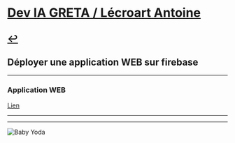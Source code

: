 # [Dev IA GRETA / Lécroart Antoine](https://github.com/Dev-IA-2024/antoine.lecroart)

[↩️](..)
---

## Déployer une application WEB sur firebase

---

### Application WEB

[Lien](https://devia-f6704.web.app/)

---
---
![Baby Yoda](https://images3.alphacoders.com/110/1108129.jpg)

